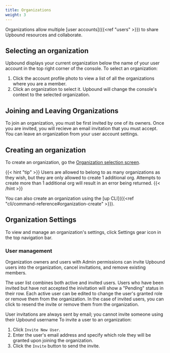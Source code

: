 ```yaml
---
title: Organizations
weight: 3
---
```


Organizations allow multiple [user accounts]({{<ref "users" >}}) to share Upbound resources and collaborate.  

## Selecting an organization

Upbound displays your current organization below the name of your user account in the top right corner of the console. To select an organization:

1. Click the account profile photo to view a list of all the organizations where you are a member.
2. Click an organization to select it. Upbound will change the console's context to the selected organization.

## Joining and Leaving Organizations

To join an organization, you must be first invited by one of its owners. Once you are invited, you will recieve an email invitation that you must accept. You can leave an organization from your user account settings.

## Creating an organization

To create an organization, go the [Organization selection screen](https://console.upbound.io/selectOrg).

{{< hint "tip" >}}
Users are allowed to belong to as many organizations as they wish, but they are only allowed to create 1 additional org. Attempts to create more than 1 additional org will result in an error being returned.
{{< /hint >}}

You can also create an organization using the [up CLI]({{<ref "cli/command-reference#organization-create" >}}).

## Organization Settings

To view and manage an organization's settings, click Settings gear icon in the top navigation bar.

### User management

Organization owners and users with Admin permissions can invite Upbound users into the organization, cancel invitations, and remove existing members.

The user list combines both active and invited users. Users who have been invited but have not accepted the inivitation will show a "Pending" status in their row. Each active user can be edited to change the user's granted role or remove them from the organization. In the case of invited users, you can click to resend the invite or remove them from the organization.

User invitations are always sent by email; you cannot invite someone using their Upbound username To invite a user to an organization:

1. Click `Invite New User`. 
2. Enter the user's email address and specify which role they will be granted upon joining the organization.
3. Click the `Invite` button to send the invite. 
